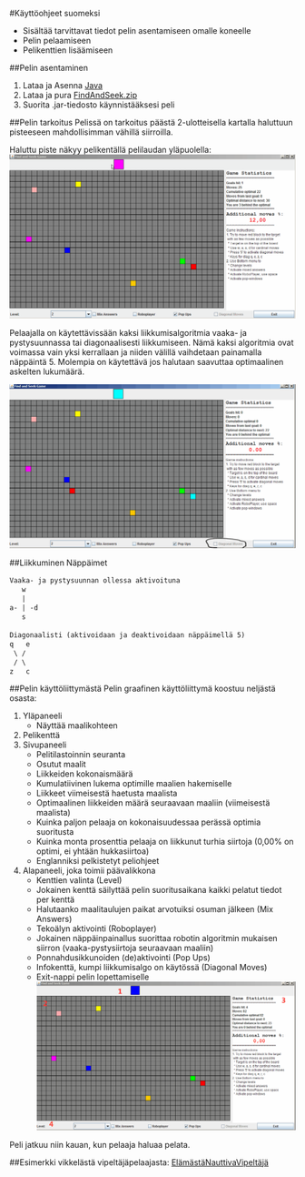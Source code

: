 #Käyttöohjeet suomeksi
 - Sisältää tarvittavat tiedot pelin asentamiseen omalle koneelle 
 - Pelin pelaamiseen
 - Pelikenttien lisäämiseen
 
##Pelin asentaminen
1. Lataa ja Asenna [Java](https://www.java.com/en/download/)
2. Lataa ja pura [FindAndSeek.zip](../FindAndSeek.zip)
3. Suorita .jar-tiedosto käynnistääksesi peli

##Pelin tarkoitus
Pelissä on tarkoitus päästä 2-ulotteisella kartalla haluttuun pisteeseen mahdollisimman vähillä siirroilla. 

Haluttu piste näkyy pelikentällä pelilaudan yläpuolella:
![targetBlock](targetBlock.gif)

Pelaajalla on käytettävissään kaksi liikkumisalgoritmia vaaka- ja pystysuunnassa tai diagonaalisesti liikkumiseen. Nämä kaksi algoritmia ovat voimassa vain yksi kerrallaan ja niiden välillä vaihdetaan painamalla näppäintä 5. Molempia on käytettävä jos halutaan saavuttaa optimaalinen askelten lukumäärä.

![diagMoves](diagMoves.gif)

##Liikkuminen
Näppäimet
```
Vaaka- ja pystysuunnan ollessa aktivoituna
   w 
   | 
a- | -d
   s
   
Diagonaalisti (aktivoidaan ja deaktivoidaan näppäimellä 5)
q   e
 \ /
 / \
z   c
   ```
##Pelin käyttöliittymästä
Pelin graafinen käyttöliittymä koostuu neljästä osasta:

1. Yläpaneeli
    - Näyttää maalikohteen
2. Pelikenttä 
3. Sivupaneeli
    - Pelitilastoinnin seuranta
     - Osutut maalit
     - Liikkeiden kokonaismäärä
     - Kumulatiivinen lukema optimille maalien hakemiselle
     - Liikkeet viimeisestä haetusta maalista
     - Optimaalinen liikkeiden määrä seuraavaan maaliin (viimeisestä maalista)
     - Kuinka paljon pelaaja on kokonaisuudessaa perässä optimia suoritusta
     - Kuinka monta prosenttia pelaaja on liikkunut turhia siirtoja (0,00% on optimi, ei yhtään hukkasiirtoa)
    - Englanniksi pelkistetyt peliohjeet
4. Alapaneeli, joka toimii päävalikkona
    - Kenttien valinta (Level)
     - Jokainen kenttä säilyttää pelin suoritusaikana kaikki pelatut tiedot per kenttä
    - Halutaanko maalitaulujen paikat arvotuiksi osuman jälkeen (Mix Answers)
    - Tekoälyn aktivointi (Roboplayer)
     - Jokainen näppäinpainallus suorittaa robotin algoritmin mukaisen siirron (vaaka-pystysiirtoja seuraavaan maaliin)
    - Ponnahdusikkunoiden (de)aktivointi (Pop Ups)
    - Infokenttä, kumpi liikkumisalgo on käytössä (Diagonal Moves)
    - Exit-nappi pelin lopettamiselle
![panels](panels.gif)

Peli jatkuu niin kauan, kun pelaaja haluaa pelata. 

##Esimerkki vikkelästä vipeltäjäpelaajasta:
[ElämästäNauttivaVipeltäjä](testingFindAndSeek.gif)
